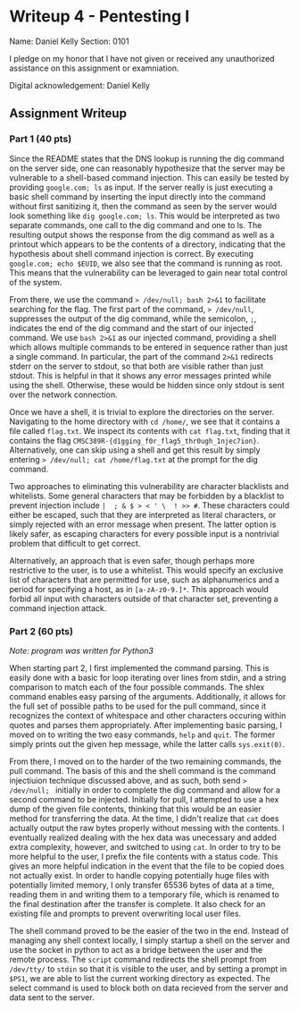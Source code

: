 # Writeup 4 - Pentesting I

Name: Daniel Kelly
Section: 0101

I pledge on my honor that I have not given or received any unauthorized assistance on this assignment or examniation.

Digital acknowledgement: Daniel Kelly

## Assignment Writeup

### Part 1 (40 pts)

Since the README states that the DNS lookup is running the dig command on the server side, one can reasonably hypothesize that the server may be vulnerable to a shell-based command injection.
This can easily be tested by providing `google.com; ls` as input.
If the server really is just executing a basic shell command by inserting the input directly into the command without first sanitizing it, then the command as seen by the server would look something like `dig google.com; ls`.
This would be interpreted as two separate commands, one call to the dig command and one to ls.
The resulting output shows the response from the dig command as well as a printout which appears to be the contents of a directory, indicating that the hypothesis about shell command injection is correct.
By executing `google.com; echo $EUID`, we also see that the command is running as root.
This means that the vulnerability can be leveraged to gain near total control of the system.

From there, we use the command `> /dev/null; bash 2>&1` to facilitate searching for the flag.
The first part of the command, `> /dev/null`, suppresses the output of the dig command, while the semicolon, `;`, indicates the end of the dig command and the start of our injected command.
We use `bash 2>&1` as our injected command, providing a shell which allows multiple commands to be entered in sequence rather than just a single command.
In particular, the part of the command `2>&1` redirects stderr on the server to stdout, so that both are visible rather than just stdout.
This is helpful in that it shows any error messages printed while using the shell.
Otherwise, these would be hidden since only stdout is sent over the network connection.

Once we have a shell, it is trivial to explore the directories on the server.
Navigating to the home directory with `cd /home/`, we see that it contains a file called `flag.txt`.
We inspect its contents with `cat flag.txt`, finding that it contains the flag `CMSC389R-{d1gging_f0r_flag5_thr0ugh_1njec7ion}`.
Alternatively, one can skip using a shell and get this result by simply entering `> /dev/null; cat /home/flag.txt` at the prompt for the dig command.

Two approaches to eliminating this vulnerability are character blacklists and whitelists.
Some general characters that may be forbidden by a blacklist to prevent injection include `|  ; & $ > < ' \  ! >> #`.
These characters could either be escaped, such that they are interpreted as literal characters, or simply rejected with an error message when present.
The latter option is likely safer, as escaping characters for every possible input is a nontrivial problem that difficult to get correct.

Alternatively, an approach that is even safer, though perhaps more restrictive to the user, is to use a whitelist.
This would specify an exclusive list of characters that are permitted for use, such as alphanumerics and a period for specifying a host, as in `[a-zA-z0-9.]*`.
This approach would forbid all input with characters outside of that character set, preventing a command injection attack.


### Part 2 (60 pts)
*Note: program was written for Python3*

When starting part 2, I first implemented the command parsing.
This is easily done with a basic for loop iterating over lines from stdin, and a string comparison to match each of the four possible commands.
The shlex command enables easy parsing of the arguments.
Additionally, it allows for the full set of possible paths to be used for the pull command, since it recognizes the context of whitespace and other characters occuring within quotes and parses them appropriately.
After implementing basic parsing, I moved on to writing the two easy commands, `help` and `quit`.
The former simply prints out the given hep message, while the latter calls `sys.exit(0)`.

From there, I moved on to the harder of the two remaining commands, the pull command.
The basis of this and the shell command is the command injectiuion technique discussed above, and as such, both send `> /dev/null; ` initially in order to complete the dig command and allow for a second command to be injected.
Initially for pull, I attempted to use a hex dump of the given file contents, thinking that this would be an easier method for transferring the data.
At the time, I didn't realize that `cat` does actually output the raw bytes properly without messing with the contents.
I eventually realized dealing with the hex data was unecessary and added extra complexity, however, and switched to using `cat`.
In order to try to be more helpful to the user, I prefix the file contents with a status code.
This gives an more helpful indication in the event that the file to be copied does not actually exist.
In order to handle copying potentially huge files with potentially limited memory, I only transfer 65536 bytes of data at a time, reading them in and writing them to a temporary file, which is renamed to the final destination after the transfer is complete.
It also check for an existing file and prompts to prevent overwriting local user files.

The shell command proved to be the easier of the two in the end.
Instead of managing any shell context locally, I simply startup a shell on the server and use the socket in python to act as a bridge between the user and the remote process.
The `script` command redirects the shell prompt from `/dev/tty/` to `stdin` so that it is visible to the user, and by setting a prompt in `$PS1`, we are able to list the current working directory as expected.
The select command is used to block both on data recieved from the server and data sent to the server.
